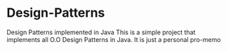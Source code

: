 # Design-Patterns
Design Patterns implemented in Java
This is a simple project that implements all O.O Design Patterns in Java.
It is just a personal pro-memo
